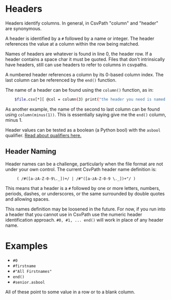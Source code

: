 
# Headers

Headers identify columns. In general, in CsvPath "column" and "header" are synonymous.

A header is identified by a `#` followed by a name or integer. The header references the value at a column within the row being matched.

Names of headers are whatever is found in line 0, the header row. If a header contains a space char it must be quoted. Files that don't intrinsically have headers, still can use headers to refer to columns in csvpaths.

A numbered header references a column by its 0-based column index. The last column can be referenced by the `end()` function.

The name of a header can be found using the `column()` function, as in:

```bash
    $file.csv[*][ @col = column(3) print("the header you need is named: #$.variables.col")]
```

As another example, the name of the second to last column can be found using `column(minus(1))`. This is essentially saying give me the `end()` column, minus 1.

Header values can be tested as a boolean (a Python bool) with the `asbool` qualifier. <a href='https://github.com/dk107dk/csvpath/blob/main/docs/qualifiers.md'>Read about qualifiers here.</a>

## Header Naming

Header names can be a challenge, particularly when the file format are not under your own control. The current CsvPath header name definition is:

```regex
     ( /#([a-zA-Z-0-9\._])+/ | /#"([a-zA-Z-0-9 \._])+"/ )
```

This means that a header is a `#` followed by one or more letters, numbers, periods, dashes, or underscores, or the same surrounded by double quotes and allowing spaces.

This names definition may be loosened in the future. For now, if you run into a header that you cannot use in CsvPath use the numeric header identification approach. `#0, #1, ... end()` will work in place of any header name.


# Examples

- `#0`
- `#firstname`
- `#"All Firstnames"`
- `end()`
- `#senior.asbool`

All of these point to some value in a row or to a blank column.



